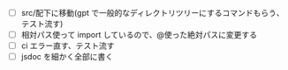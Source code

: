 - [ ] src/配下に移動(gpt で一般的なディレクトリツリーにするコマンドもらう、テスト流す)
- [ ] 相対パス使って import しているので、@使った絶対パスに変更する
- [ ] ci エラー直す、テスト流す
- [ ] jsdoc を細かく全部に書く
